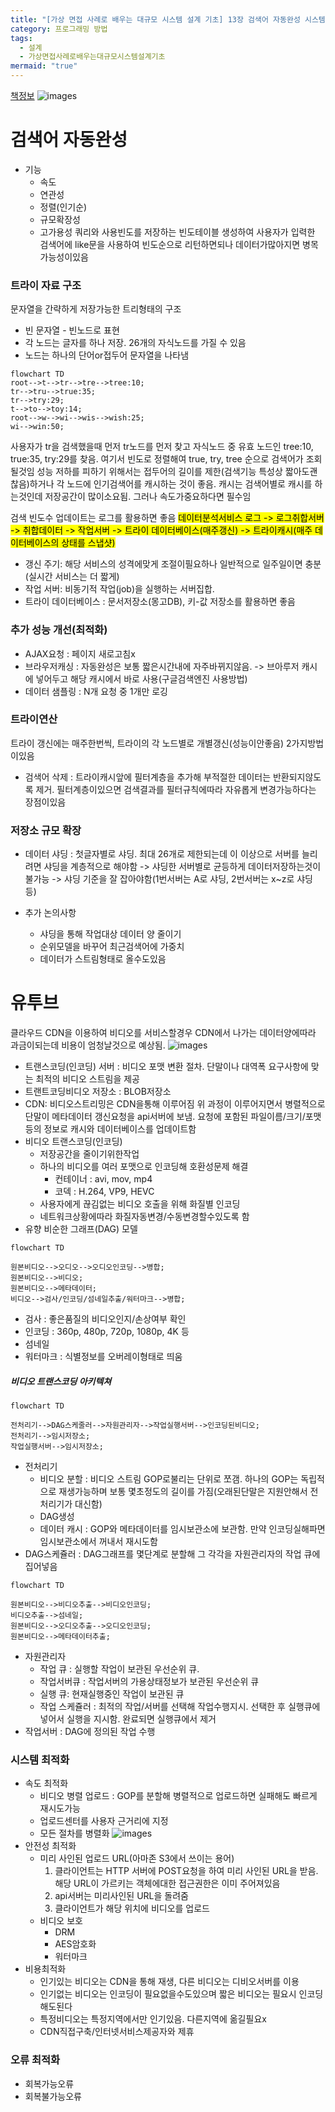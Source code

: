 ```yaml
---
title: "[가상 면접 사례로 배우는 대규모 시스템 설계 기초] 13장 검색어 자동완성 시스템&유투브 설계"
category: 프로그래밍 방법
tags:
  - 설계
  - 가상면접사례로배우는대규모시스템설계기초
mermaid: "true"
---
```


[책정보](https://m.yes24.com/Goods/Detail/102819435)
![images](/assets/images/대규모/IMG-20240910172136.png)

# 검색어 자동완성
- 기능
	- 속도
	- 연관성
	- 정렬(인기순)
	- 규모확장성
	- 고가용성
쿼리와 사용빈도를 저장하는 빈도테이블 생성하여 사용자가 입력한 검색어에 like문을 사용하여 빈도순으로 리턴하면되나 데이터가많아지면 병목가능성이있음
### 트라이 자료 구조
문자열을 간략하게 저장가능한 트리형태의 구조
 - 빈 문자열 - 빈노드로 표현
 - 각 노드는 글자를 하나 저장. 26개의 자식노드를 가질 수 있음
 - 노드는 하나의 단어or접두어 문자열을 나타냄
 
```mermaid
flowchart TD
root-->t-->tr-->tre-->tree:10;
tr-->tru-->true:35;
tr-->try:29;
t-->to-->toy:14;
root-->w-->wi-->wis-->wish:25;
wi-->win:50;
```

사용자가 tr을 검색했을때 먼저 tr노드를 먼저 찾고 자식노드 중 유효 노드인 tree:10, true:35, try:29를 찾음.
여기서 빈도로 정렬해여
true, try, tree 순으로 검색어가 조회될것임
성능 저하를 피하기 위해서는 접두어의 길이를 제한(검색기능 특성상 짧아도괜찮음)하거나 각 노드에 인기검색어를 캐시하는 것이 좋음. 캐시는 검색어별로 캐시를 하는것인데 저장공간이 많이소요됨. 그러나 속도가중요하다면 필수임

검색 빈도수 업데이트는 로그를 활용하면 좋음
<mark class="hltr-cyan">데이터분석서비스 로그 -> 로그취합서버 -> 취합데이터 -> 작업서버 -> 트라이 데이터베이스(매주갱신) -> 트라이캐시(매주 데이터베이스의 상태를 스냅샷)</mark>
- 갱신 주기: 해당 서비스의 성격에맞게 조절이필요하나 일반적으로 일주일이면 충분(실시간 서비스는 더 짧게)
- 작업 서버: 비동기적 작업(job)을 실행하는 서버집합.
- 트라이 데이터베이스 : 문서저장소(몽고DB), 키-값 저장소를 활용하면 좋음 

### 추가 성능 개선(최적화)

- AJAX요청 : 페이지 새로고침x
- 브라우저캐싱 : 자동완성은 보통 짧은시간내에 자주바뀌지않음. -> 브아루저 캐시에 넣어두고 해당 캐시에서 바로 사용(구글검색엔진 사용방법)
- 데이터 샘플링 : N개 요청 중 1개만 로깅

### 트라이연산

트라이 갱신에는 매주한번씩, 트라이의 각 노드별로 개별갱신(성능이안좋음) 2가지방법이있음
- 검색어 삭제 : 트라이캐시앞에 필터계층을 추가해 부적절한 데이터는 반환되지않도록 제거. 필터계층이있으면 검색결과를 필터규칙에따라 자유롭게 변경가능하다는 장점이있음

### 저장소 규모 확장

- 데이터 샤딩 : 첫글자별로 샤딩. 최대 26개로 제한되는데 이 이상으로 서버를 늘리려면 샤딩을 계층적으로 해야함 -> 샤딩한 서버별로 균등하게 데이터저장하는것이 불가능 -> 샤딩 기준을 잘 잡아야함(1번서버는 A로 샤딩, 2번서버는 x~z로 샤딩 등)



- 추가 논의사항
	- 샤딩을 통해 작업대상 데이터 양 줄이기
	- 순위모델을 바꾸어 최근검색어에 가중치
	- 데이터가 스트림형태로 올수도있음

# 유투브

클라우드 CDN을 이용하여 비디오를 서비스할경우 CDN에서 나가는 데이터양에따라 과금이되는데 비용이 엄청날것으로 예상됨. 
![images](/assets/images/대규모/2024-03-31.13.32.24.png)
- 트랜스코딩(인코딩) 서버 : 비디오 포맷 변환 절차. 단말이나 대역폭 요구사항에 맞는 최적의 비디오 스트림을 제공
- 트랜트코딩비디오 저장소 : BLOB저장소
- CDN: 비디오스트리밍은 CDN을통해 이루어짐
위 과정이 이루어지면서 병렬적으로 단말이 메타데이터 갱신요청을 api서버에 보냄. 요청에 포함된 파일이름/크기/포맷등의 정보로 캐시와 데이터베이스를 업데이트함
- 비디오 트랜스코딩(인코딩)
	- 저장공간을 줄이기위한작업
	- 하나의 비디오를 여러 포맷으로 인코딩해 호환성문제 해결
		- 컨테이너 : avi, mov, mp4
		- 코덱 : H.264, VP9, HEVC
	- 사용자에게 끊김없는 비디오 호출을 위해 화질별 인코딩
	- 네트워크상황에따라 화질자동변경/수동변경할수있도록 함
- 유향 비순한 그래프(DAG) 모델 

```mermaid
flowchart TD

원본비디오-->오디오-->오디오인코딩-->병합;
원본비디오-->비디오;
원본비디오-->메타데이터;
비디오-->검사/인코딩/섬네일추출/워터마크-->병합;
```

- 검사 : 좋은품질의 비디오인지/손상여부 확인
- 인코딩 : 360p, 480p, 720p, 1080p, 4K 등
- 섬네일
- 워터마크 : 식별정보를 오버레이형태로 띄움
##### 비디오 트랜스코딩 아키텍쳐

```mermaid
flowchart TD

전처리기-->DAG스케줄러-->자원관리자-->작업실행서버-->인코딩된비디오;
전처리기-->임시저장소;
작업실행서버-->임시저장소;
```

- 전처리기
	- 비디오 분할 : 비디오 스트림 GOP로불리는 단위로 쪼갬. 하나의 GOP는 독립적으로 재생가능하며 보통 몇초정도의 길이를 가짐(오래된단말은 지원안해서 전처리기가 대신함)
	- DAG생성
	- 데이터 캐시 : GOP와 메타데이터를 임시보관소에 보관함. 만약 인코딩실해파면 임시보관소에서 꺼내서 재시도함
- DAG스케쥴러 : DAG그래프를 몇단계로 분할해 그 각각을 자원관리자의 작업 큐에 집어넣음

```mermaid
flowchart TD

원본비디오-->비디오추출-->비디오인코딩;
비디오추출-->섬네일;
원본비디오-->오디오추출-->오디오인코딩;
원본비디오-->메타데이터추출;

```

- 자원관리자
	- 작업 큐 : 실행할 작업이 보관된 우선순위 큐.
	- 작업서버큐 : 작업서버의 가용상태정보가 보관된 우선순위 큐
	- 실행 큐: 현재실행중인 작업이 보관된 큐
	- 작업 스케쥴러 : 최적의 작업/서버를 선택해 작업수행지시. 선택한 후 실행큐에 넣어서 실행을 지시함. 완료되면 실행큐에서 제거
- 작업서버 : DAG에 정의된 작업 수행
### 시스템 최적화

- 속도 최적화
	- 비디오 병렬 업로드 : GOP를 분할해 병렬적으로 업로드하면 실패해도 빠르게 재시도가능
	- 업로드센터를 사용자 근거리에 지정
	- 모든 절차를 병렬화
![images](/assets/images/대규모/2024-03-31_14.10.58.png)
- 안전성 최적화
	- 미리 사인된 업로드 URL(아마존 S3에서 쓰이는 용어)
		1. 클라이언트는 HTTP 서버에 POST요청을 하여 미리 사인된 URL을 받음. 해당 URL이 가르키는 객체에대한 접근권한은 이미 주어져있음
		2. api서버는 미리사인된 URL을 돌려줌
		3. 클라이언트가 해당 위치에 비디오를 업로드
	- 비디오 보호
		- DRM
		- AES암호화
		- 워터마크
- 비용최적화
	- 인기있는 비디오는 CDN을 통해 재생, 다른 비디오는 디비오서버를 이용
	- 인기없는 비디오는 인코딩이 필요없을수도있으며 짧은 비디오는 필요시 인코딩해도된다
	- 특정비디오는 특정지역에서만 인기있음. 다른지역에 옮길필요x
	- CDN직접구축/인터넷서비스제공자와 제휴 
### 오류 최적화

- 회복가능오류
- 회복불가능오류